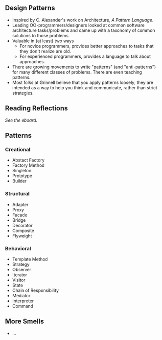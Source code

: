 ---
---
Design Patterns
---------------

* Inspired by C. Alexander's work on Architecture, *A Pattern Language*.
* Leading OO-programmers/designers looked at common software architecture
  tasks/problems and came up with a taxonomy of common solutions to those
  problems.
* Valuable in (at least) two ways
    * For novice programmers, provides better approaches to
      tasks that they don't realize are old.
    * For experienced programmers, provides a language to talk about
      approaches.
* There are growing movements to write "patterns" (and "anti-patterns")
  for many different classes of problems.  There are even teaching
  patterns.
* Most folks at Grinnell believe that you apply patterns loosely; they are
  intended as a way to help you think and communicate, rather than strict 
  strategies.

Reading Reflections
-------------------

_See the eboard._

Patterns
--------

### Creational

* Abstact Factory
* Factory Method
* Singleton
* Prototype
* Builder

### Structural

* Adapter
* Proxy
* Facade
* Bridge
* Decorator
* Composite
* Flyweight

### Behavioral

* Template Method
* Strategy
* Observer
* Iterator
* Visitor
* State
* Chain of Responsibility
* Mediator
* Interpreter
* Command

More Smells
-----------

* ...
